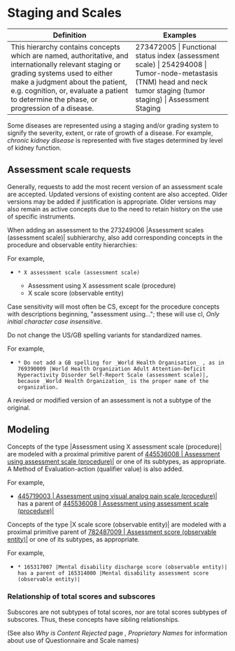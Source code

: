# Staging and Scales



| Definition | Examples |
|---|---|
| This hierarchy contains concepts which are named, authoritative, and internationally relevant staging or grading systems used to either make a judgment about the patient, e.g. cognition, or, evaluate a patient to determine the phase, or progression of a disease. | 273472005 \| Functional status index (assessment scale) \| 254294008 \| Tumor-node-metastasis (TNM) head and neck tumor staging (tumor staging) \| Assessment Staging |

Some diseases are represented using a staging and/or grading system to signify the severity, extent, or rate of growth of a disease. For example, _chronic kidney disease_ is represented with five stages determined by level of kidney function.  

## Assessment scale requests

Generally, requests to add the most recent version of an assessment scale are accepted. Updated versions of existing content are also accepted. Older versions may be added if justification is appropriate. Older versions may also remain as active concepts due to the need to retain history on the use of specific instruments. 

When adding an assessment to the 273249006 |Assessment scales (assessment scale)| subhierarchy, also add corresponding concepts in the procedure and observable entity hierarchies:

For example,

  *     * X assessment scale (assessment scale)
    * Assessment using X assessment scale (procedure)
    * X scale score (observable entity)

Case sensitivity will most often be CS, except for the procedure concepts with descriptions beginning, "assessment using..."; these will use cl, _Only initial character case insensitive_. 

Do not change the US/GB spelling variants for standardized names. 

For example,

  *     * Do not add a GB spelling for _World Health Organisation_ , as in 769390009 |World Health Organization Adult Attention-Deficit Hyperactivity Disorder Self-Report Scale (assessment scale)|, because _World Health Organization_ is the proper name of the organization. 

A revised or modified version of an assessment is not a subtype of the original. 

## Modeling

Concepts of the type |Assessment using X assessment scale (procedure)| are modeled with a proximal primitive parent of  [ 445536008 | Assessment using assessment scale (procedure)|](http://snomed.info/id/445536008 "445536008 | Assessment using assessment scale \(procedure\) |") or one of its subtypes, as appropriate. A Method of Evaluation-action (qualifier value) is also added. 

For example, 

* [ 445719003 | Assessment using visual analog pain scale (procedure)|](http://snomed.info/id/445719003 "445719003 | Assessment using visual analog pain scale \(procedure\) |") has a parent of [ 445536008 | Assessment using assessment scale (procedure)|](http://snomed.info/id/445536008 "445536008 | Assessment using assessment scale \(procedure\) |")

Concepts of the type |X scale score (observable entity)| are modeled with a proximal primitive parent of  [ 782487009 | Assessment score (observable entity)|](http://snomed.info/id/782487009 "782487009 | Assessment score \(observable entity\) |") or one of its subtypes, as appropriate.

For example, 

  *     * 165317007 |Mental disability discharge score (observable entity)| has a parent of 165314000 |Mental disability assessment score (observable entity)|

### Relationship of total scores and subscores

Subscores are not subtypes of total scores, nor are total scores subtypes of subscores. Thus, these concepts have sibling relationships. 

(See also  _Why is Content Rejected_ page _, Proprietary Names_ for information about use of Questionnaire and Scale names)
